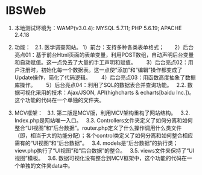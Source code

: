 # IBSWeb
1. 本地测试环境为：WAMP(v3.0.4): MYSQL 5.7.11; PHP 5.6.19; APACHE 2.4.18

2. 功能：
   2.1. 医学调查网站。
        1）前台：支持多种各类表单格式；
        2）后台亮点01：基于前台Html页面的表单变量，利用POST数组，自动声明后台变量和自动赋值。这一点免去了大量的手工声明和赋值。
        3）后台亮点02：用户注册时，初始化每一个数据表。这一点使“添加”和“编辑”操作都变成了Update操作，简化了代码逻辑。
        4）后台亮点03：用函数高度抽象了数据库操作。
        5）后台亮点04：利用了SQL的数据表合并查询功能。
   2.2. 数据可视化采用的技术：Ajax/JSON, API(highcharts & echarts[baidu Inc.])。这个功能的代码在一个单独的文件夹。
   
3. MCV框架：
   3.1. 第二版是MCV版，利用MCV架构重构了网站结构。
   3.2. Index.php是网站唯一入口。
   3.3. Controllers文件夹定义了如何分离和如何整合“UI视图”和“后台数据”。router.php定义了什么操作调用什么类文件（即，相当于大的功能分配）；各个control类定义了如何分离和如何整合相应需有的“UI视图”和“后台数据”。
   3.4. models是“后台数据”的执行类；view.php执行了“UI视图”和“后台数据”的整合。
   3.5. views文件夹保持了“UI视图”模板。
   3.6. 数据可视化没有整合到MCV框架中，这个功能的代码在一个单独的文件夹data中。

